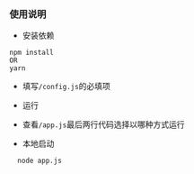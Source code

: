 ### 使用说明

+ 安装依赖
```
npm install
OR
yarn
```

+ 填写`/config.js`的必填项

+ 运行

+ 查看`/app.js`最后两行代码选择以哪种方式运行

+ 本地启动
```
  node app.js
```
